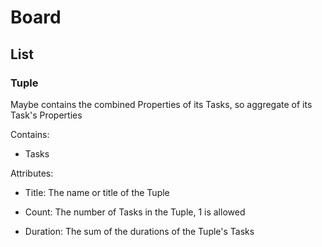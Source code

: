 # Board

## List

### Tuple

Maybe contains the combined Properties of its Tasks, so aggregate of its Task's Properties

Contains: 

* Tasks

Attributes: 

* Title: The name or title of the Tuple

* Count: The number of Tasks in the Tuple, 1 is allowed

* Duration: The sum of the durations of the Tuple's Tasks
